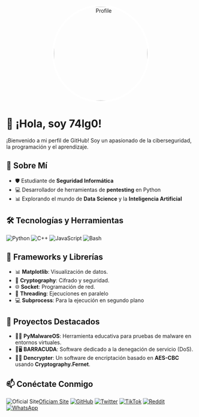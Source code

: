 <p align="center">
  <img src="https://github.com/user-attachments/assets/e6c432e5-3b13-4cb4-958b-7590d2874721" alt="Profile" width="250" height="250" style="border-radius: 50%; border: 5px solid white;">
</p>

# 👋 ¡Hola, soy 74lg0!

¡Bienvenido a mi perfil de GitHub! Soy un apasionado de la ciberseguridad, la programación y el aprendizaje.

## 🚀 Sobre Mí
- 🛡️ Estudiante de **Seguridad Informática**
- 💻 Desarrollador de herramientas de **pentesting** en Python
- 📊 Explorando el mundo de **Data Science** y la **Inteligencia Artificial**

## 🛠️ Tecnologías y Herramientas
![Python](https://img.shields.io/badge/Python-3776AB?logo=python&logoColor=white)
![C++](https://img.shields.io/badge/C++-00599C?logo=c%2B%2B&logoColor=white)
![JavaScript](https://img.shields.io/badge/JavaScript-F7DF1E?logo=javascript&logoColor=black)
![Bash](https://img.shields.io/badge/Bash-4EAA25?logo=gnubash&logoColor=white)

## 🧱 Frameworks y Librerías
- 📊 **Matplotlib**: Visualización de datos.
- 🔐 **Cryptography**: Cifrado y seguridad.
- 🌐 **Socket**: Programación de red.
- 🧵 **Threading**: Ejecuciones en paralelo
- 💻 **Subprocess**: Para la ejecución en segundo plano

## 🌱 Proyectos Destacados
- 🐍👾 **PyMalwareOS**: Herramienta educativa para pruebas de malware en entornos virtuales.
- 🔎🖥️ **BARRACUDA**: Software dedicado a la denegación de servicio (DoS).
- 🔐📁 **Dencrypter**: Un software de encriptación basado en **AES-CBC** usando **Cryptography.Fernet**.

## 📫 Conéctate Conmigo
<img src="https://img.shields.io/badge/Oficial%20Site-2E86C1?style=for-the-badge&logo=Google-Chrome&logoColor=white" alt="Oficial Site"><a href="https://zalgo-git.alwaysdata.net">Oficiam Site</a>
[![GitHub](https://img.shields.io/badge/GitHub-100000?style=for-the-badge&logo=github&logoColor=white)](https://github.com/74lg0)
[![Twitter](https://img.shields.io/badge/Twitter-1DA1F2?style=for-the-badge&logo=twitter&logoColor=white)](https://twitter.com/74lg0)
[![TikTok](https://img.shields.io/badge/TikTok-000000?style=for-the-badge&logo=tiktok&logoColor=white)](https://tiktok.com/@74lg0)
[![Reddit](https://img.shields.io/badge/Reddit-FF4500?style=for-the-badge&logo=reddit&logoColor=white)](https://www.reddit.com/user/Reddebit-)
[![WhatsApp](https://img.shields.io/badge/WhatsApp-25D366?style=for-the-badge&logo=whatsapp&logoColor=white)](https://wa.me/15878063307)